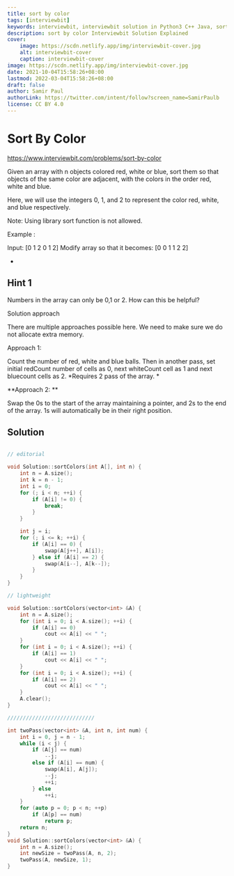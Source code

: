 ```yaml
---
title: sort by color
tags: [interviewbit]
keywords: interviewbit, interviewbit solution in Python3 C++ Java, sort by color solution
description: sort by color Interviewbit Solution Explained
cover:
    image: https://scdn.netlify.app/img/interviewbit-cover.jpg
    alt: interviewbit-cover
    caption: interviewbit-cover
image: https://scdn.netlify.app/img/interviewbit-cover.jpg
date: 2021-10-04T15:58:26+08:00
lastmod: 2022-03-04T15:58:26+08:00
draft: false
author: Samir Paul
authorLink: https://twitter.com/intent/follow?screen_name=SamirPaulb
license: CC BY 4.0
---
```


# Sort By Color

https://www.interviewbit.com/problems/sort-by-color



Given an array with n objects colored red, white or blue, 
sort them so that objects of the same color are adjacent, with the colors in the order red, white and blue.

Here, we will use the integers 0, 1, and 2 to represent the color red, white, and blue respectively.

Note: Using library sort function is not allowed.

Example :

Input: [0 1 2 0 1 2]
Modify array so that it becomes: [0 0 1 1 2 2]

-

## Hint 1
Numbers in the array can only be 0,1 or 2. How can this be helpful?

Solution approach

There are multiple approaches possible here. We need to make sure we do not allocate extra memory.

Approach 1:

 Count the number of red, white and blue balls. 
Then in another pass, set initial redCount number of cells as 0, next whiteCount cell as 1
and next bluecount cells as 2. 
*Requires 2 pass of the array. * 

**Approach 2: **

 Swap the 0s to the start of the array maintaining a pointer, and 2s to the end of the array. 
1s will automatically be in their right position. 


## Solution

```cpp

// editorial

void Solution::sortColors(int A[], int n) {
    int n = A.size();
    int k = n - 1;
    int i = 0;
    for (; i < n; ++i) {
        if (A[i] != 0) {
            break;
        }
    }

    int j = i;
    for (; i <= k; ++i) {
        if (A[i] == 0) {
            swap(A[j++], A[i]);
        } else if (A[i] == 2) {
            swap(A[i--], A[k--]);
        }
    }
}

// lightweight

void Solution::sortColors(vector<int> &A) {
    int n = A.size();
    for (int i = 0; i < A.size(); ++i) {
        if (A[i] == 0)
            cout << A[i] << " ";
    }
    for (int i = 0; i < A.size(); ++i) {
        if (A[i] == 1)
            cout << A[i] << " ";
    }
    for (int i = 0; i < A.size(); ++i) {
        if (A[i] == 2)
            cout << A[i] << " ";
    }
    A.clear();
}

////////////////////////////

int twoPass(vector<int> &A, int n, int num) {
    int i = 0, j = n - 1;
    while (i < j) {
        if (A[j] == num)
            --j;
        else if (A[i] == num) {
            swap(A[i], A[j]);
            --j;
            ++i;
        } else
            ++i;
    }
    for (auto p = 0; p < n; ++p)
        if (A[p] == num)
            return p;
    return n;
}
void Solution::sortColors(vector<int> &A) {
    int n = A.size();
    int newSize = twoPass(A, n, 2);
    twoPass(A, newSize, 1);
}
```